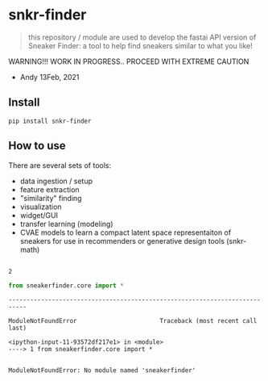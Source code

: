 # snkr-finder
> this repository / module are used to develop the fastai API version of Sneaker Finder:  a tool to help find sneakers similar to what you like!


WARNING!!!  WORK IN PROGRESS.. PROCEED WITH EXTREME CAUTION 

- Andy 13Feb, 2021

## Install

`pip install snkr-finder`

## How to use

There are several sets of tools:

- data ingestion / setup
- feature extraction
- "similarity" finding
- visualization
- widget/GUI
- transfer learning  (modeling)
- CVAE models to learn a compact latent space representaiton of sneakers for use in recommenders or generative design tools (snkr-math)

```python


```




    2



```python
from sneakerfinder.core import *
```


    ---------------------------------------------------------------------------

    ModuleNotFoundError                       Traceback (most recent call last)

    <ipython-input-11-93572df217e1> in <module>
    ----> 1 from sneakerfinder.core import *
    

    ModuleNotFoundError: No module named 'sneakerfinder'

